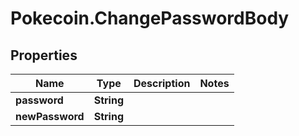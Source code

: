 # Pokecoin.ChangePasswordBody

## Properties

Name | Type | Description | Notes
------------ | ------------- | ------------- | -------------
**password** | **String** |  | 
**newPassword** | **String** |  | 


